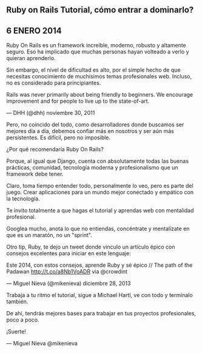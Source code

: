 
## Ruby on Rails Tutorial, cómo entrar a dominarlo?
## 6 ENERO 2014

Ruby On Rails es un framework increíble, moderno, robusto y altamente seguro. Eso ha implicado que muchas personas hayan volteado a verlo y quieran aprenderlo.

Sin embargo, el nivel de dificultad es alto, por el simple hecho de que necesitas conocimiento de muchísimos temas profesionales web. Incluso, no es considerado para principiantes. 


Rails was never primarily about being friendly to beginners. We encourage improvement and for people to live up to the state-of-art.

— DHH (@dhh) noviembre 30, 2011


Pero, no coincido del todo, como desarrolladores donde buscamos ser mejores día a día, debemos confiar más en nosotros y ser aún más persistentes. Es difícil, pero no imposible.


¿Por qué recomendaría Ruby On Rails?

Porque, al igual que Django, cuenta con absolutamente todas las buenas prácticas, comunidad, tecnología moderna y profesionalismo que un framework debe tener.

Claro, toma tiempo entender todo, personalmente lo veo, pero es parte del juego. Crear aplicaciones para un mundo mejor conectado y empático con la tecnología.

Te invito totalmente a que hagas el tutorial y aprendas web con mentalidad profesional.

Googlea mucho, anota lo que no entiendas, concéntrate y mentalízate en que es un maratón, no un "sprint".

Otro tip, Ruby, te dejo un tweet donde vinculo un artículo épico con consejos excelentes para iniciar en este lenguaje: 


Este 2014, con estos consejos, aprende Ruby y sé épico // The path of the Padawan http://t.co/a8Nb1VoADR via @crowdint

— Miguel Nieva (@mikenieva) diciembre 28, 2013


Trabaja a tu ritmo el tutorial, sigue a Michael Hartl, ve con todo y termínalo también.

De ahí, tendrás mejores bases para trabajar en tus proyectos profesionales, poco a poco.

¡Suerte!

— Miguel Nieva @mikenieva
